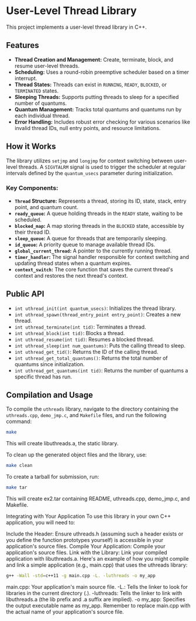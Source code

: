 # User-Level Thread Library

This project implements a user-level thread library in C++.

## Features

* **Thread Creation and Management:** Create, terminate, block, and resume user-level threads.
* **Scheduling:** Uses a round-robin preemptive scheduler based on a timer interrupt.
* **Thread States:** Threads can exist in `RUNNING`, `READY`, `BLOCKED`, or `TERMINATED` states.
* **Sleeping Threads:** Supports putting threads to sleep for a specified number of quantums.
* **Quantum Management:** Tracks total quantums and quantums run by each individual thread.
* **Error Handling:** Includes robust error checking for various scenarios like invalid thread IDs, null entry points, and resource limitations.

## How it Works

The library utilizes `setjmp` and `longjmp` for context switching between user-level threads. A `SIGVTALRM` signal is used to trigger the scheduler at regular intervals defined by the `quantum_usecs` parameter during initialization.

### Key Components:

* **`Thread` Structure:** Represents a thread, storing its ID, state, stack, entry point, and quantum count.
* **`ready_queue`:** A queue holding threads in the `READY` state, waiting to be scheduled.
* **`blocked_map`:** A map storing threads in the `BLOCKED` state, accessible by their thread ID.
* **`sleep_queue`:** A queue for threads that are temporarily sleeping.
* **`id_queue`:** A priority queue to manage available thread IDs.
* **`global_current_thread`:** A pointer to the currently running thread.
* **`timer_handler`:** The signal handler responsible for context switching and updating thread states when a quantum expires.
* **`context_switch`:** The core function that saves the current thread's context and restores the next thread's context.

## Public API

* `int uthread_init(int quantum_usecs)`: Initializes the thread library.
* `int uthread_spawn(thread_entry_point entry_point)`: Creates a new thread.
* `int uthread_terminate(int tid)`: Terminates a thread.
* `int uthread_block(int tid)`: Blocks a thread.
* `int uthread_resume(int tid)`: Resumes a blocked thread.
* `int uthread_sleep(int num_quantums)`: Puts the calling thread to sleep.
* `int uthread_get_tid()`: Returns the ID of the calling thread.
* `int uthread_get_total_quantums()`: Returns the total number of quantums since initialization.
* `int uthread_get_quantums(int tid)`: Returns the number of quantums a specific thread has run.

## Compilation and Usage

To compile the `uthreads` library, navigate to the directory containing the `uthreads.cpp`, `demo_jmp.c`, and `Makefile` files, and run the following command:

```bash
make
```

This will create libuthreads.a, the static library.

To clean up the generated object files and the library, use:

```bash
make clean
```
To create a tarball for submission, run:

```bash
make tar
```
This will create ex2.tar containing README, uthreads.cpp, demo_jmp.c, and Makefile.

Integrating with Your Application
To use this library in your own C++ application, you will need to:

Include the Header: Ensure uthreads.h (assuming such a header exists or you define the function prototypes yourself) is accessible in your application's source files.
Compile Your Application: Compile your application's source files.
Link with the Library: Link your compiled application with libuthreads.a.
Here's an example of how you might compile and link a simple application (e.g., main.cpp) that uses the uthreads library:

```bash
g++ -Wall -std=c++11 -g main.cpp -L. -luthreads -o my_app
```
main.cpp: Your application's main source file.
-L.: Tells the linker to look for libraries in the current directory (.).
-luthreads: Tells the linker to link with libuthreads.a (the lib prefix and .a suffix are implied).
-o my_app: Specifies the output executable name as my_app.
Remember to replace main.cpp with the actual name of your application's source file.
